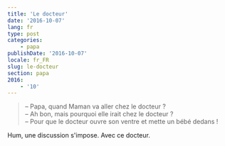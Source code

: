 ```yaml
---
title: 'Le docteur'
date: '2016-10-07'
lang: fr
type: post
categories:
    - papa
publishDate: '2016-10-07'
locale: fr_FR
slug: le-docteur
section: papa
2016:
    - '10'
---
```


> – Papa, quand Maman va aller chez le docteur ?  
> – Ah bon, mais pourquoi elle irait chez le docteur ?  
> – Pour que le docteur ouvre son ventre et mette un bébé dedans !

Hum, une discussion s'impose. Avec ce docteur.